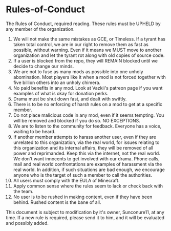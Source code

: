 # Rules-of-Conduct
The Rules of Conduct, required reading. These rules must be UPHELD by any member of the organization.

1. We will not make the same mistakes as GCE, or Timeless. If a tyrant has taken total control, we are in our right to remove them as fast as possible, without warning. Even if it means we MUST move to another organization and let the tyrant rot along with old copies of source code.
2. If a user is blocked from the repo, they will REMAIN blocked until we decide to change our minds.
3. We are not to fuse as many mods as possible into one unholy abomination. Most players like it when a mod is not forced together with five billion others into an unholy chimera.
4. No paid benefits in any mod. Look at Vazkii's patreon page if you want examples of what is okay for donation perks.
5. Drama must be shut down fast, and dealt with swiftly.
6. There is to be no enforcing of harsh rules on a mod to get at a specific member.
7. Do not place malicious code in any mod, even if it seems tempting. You will be removed and blocked if you do so. NO EXCEPTIONS.
8. We are to listen to the community for feedback. Everyone has a voice, waiting to be heard.
9. If another member attempts to harass another user, even if they are unrelated to this organization, via the real world, for issues relating to this organization and its internal affairs, they will be removed of all power and reprimanded. Keep this via the internet, not the real world. We don't want innocents to get involved with our drama. Phone calls, mail and real world confrontations are examples of harassment via the real world. In addition, if such situations are bad enough, we encourage anyone who is the target of such a member to call the authorities.
10. All users must comply with the EULA of Minecraft.
11. Apply common sense where the rules seem to lack or check back with the team.
12. No user is to be rushed in making content, even if they have been behind. Rushed content is the bane of all.

This document is subject to modification by it's owner, Sunconure11, at any time. If a new rule is required, please send it to him, and it will be evaluated and possibly added.
